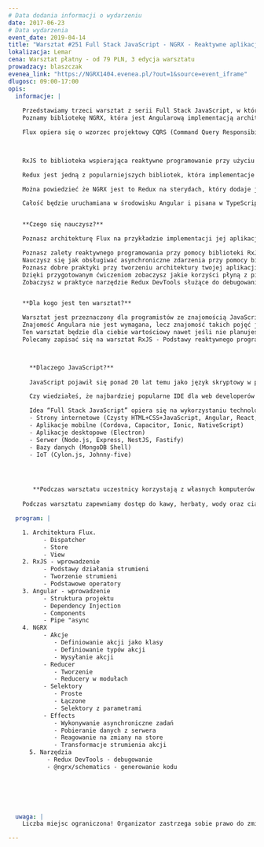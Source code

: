 ```yaml
---
# Data dodania informacji o wydarzeniu
date: 2017-06-23
# Data wydarzenia
event_date: 2019-04-14
title: "Warsztat #251 Full Stack JavaScript - NGRX - Reaktywne aplikacje webowe"
lokalizacja: Lemar
cena: Warsztat płatny - od 79 PLN, 3 edycja warsztatu
prowadzacy: blaszczak
evenea_link: "https://NGRX1404.evenea.pl/?out=1&source=event_iframe"
dlugosc: 09:00-17:00
opis:
  informacje: |
    
    Przedstawiamy trzeci warsztat z serii Full Stack JavaScript, w którym nauczymy się reaktywnie zarządzać stanem aplikacji webowej.
    Poznamy bibliotekę NGRX, która jest Angularową implementacją architektury Flux.

    Flux opiera się o wzorzec projektowy CQRS (Command Query Responsibility Segregation), czyli w wolnym tłumaczeniu, rozdzielenie zapytań od rozkazów. Rozdziela on od siebie fragmenty kodu odpowiedzialne za pobieranie informacji od tych odpowiedzialnych za ich modyfikację.
    


    RxJS to biblioteka wspierająca reaktywne programowanie przy użyciu Observables, pozwala na łatwiejsze programowanie operacji asynchronicznych. Rozwiązuje problemy, które mamy w Promisach czy funkcjach zwrotnych (callbacks). Jest to odpowiednik Lodash, lecz przeznaczony do obsługi strumieni zdarzeń (event streams).

    Redux jest jedną z popularniejszych bibliotek, która implementacje architekturę Flux, dodaje ona nieco programowania funkcyjnego i korzysta ze wzorca Event Sourcing.

    Można powiedzieć że NGRX jest to Redux na sterydach, który dodaje jeszcze reaktywne programowanie w RxJS, daje nam to reaktywny Store dla naszej aplikacji.

    Całość będzie uruchamiana w środowisku Angular i pisana w TypeScript, dzięki czemu wykorzystamy możliwości współczesnej technologi webowej w stu procentach.


    **Czego się nauczysz?**

    Poznasz architekturę Flux na przykładzie implementacji jej aplikacji Angularowej przy użyciu biblioteki @ngrx/store.

    Poznasz zalety reaktywnego programowania przy pomocy biblioteki RxJS.
    Nauczysz się jak obsługiwać asynchroniczne zdarzenia przy pomocy biblioteki @ngrx/effects.
    Poznasz dobre praktyki przy tworzeniu architektury twojej aplikacji opartej o NGRX.
    Dzięki przygotowanym ćwiczeniom zobaczysz jakie korzyści płyną z pisania kodu reaktywnego opartego Store.
    Zobaczysz w praktyce narzędzie Redux DevTools służące do debugowania aplikacji oparty o NGRX.


    **Dla kogo jest ten warsztat?**

    Warsztat jest przeznaczony dla programistów ze znajomością JavaScript (ES2015) i TypeScript w zakresie podstawowym.
    Znajomość Angulara nie jest wymagana, lecz znajomość takich pojęć jak Web Components czy Dependency Injection zdecydowanie pomoże.
    Ten warsztat będzie dla ciebie wartościowy nawet jeśli nie planujesz używać Angulara na co dzień. Poznasz Reduxową implementację architektury Flux, dzięki czemu bardzo łatwo będziesz mógł wdrożyć ją w innych frameworkach takich jak React + React Redux czy Vue.js + Vuex
    Polecamy zapisać się na warsztat RxJS - Podstawy reaktywnego programowania na Stacji IT gdzie podstawy zdobyte na temat RxJs bardzo ułatwią przyswojenie wiedzy z warsztatu.



      **Dlaczego JavaScript?**
      
      JavaScript pojawił się ponad 20 lat temu jako język skryptowy w przeglądarkach internetowych, czyli po stronie klienta. Później zawitał też po stronie serwera jako Node.js, a dalszy jego rozwój pozwala nam dziś budować aplikacje mobilne, desktopowe, programować bazy danych, a nawet roboty.

      Czy wiedziałeś, że najbardziej popularne IDE dla web developerów Visual Studio Code jest napisane w TypeScript HTML i CSS ?

      Idea “Full Stack JavaScript” opiera się na wykorzystaniu technologii webowych, HTML, CSS i JavaScript we wszystkich etapach budowy aplikacji:
      - Strony internetowe (Czysty HTML+CSS+JavaScript, Angular, React, Vue)
      - Aplikacje mobilne (Cordova, Capacitor, Ionic, NativeScript)
      - Aplikacje desktopowe (Electron)
      - Serwer (Node.js, Express, NestJS, Fastify)
      - Bazy danych (MongoDB Shell)
      - IoT (Cylon.js, Johnny-five)




       **Podczas warsztatu uczestnicy korzystają z własnych komputerów.**
    
    Podczas warsztatu zapewniamy dostęp do kawy, herbaty, wody oraz ciastek. W porze obiadowej zapewniamy pizzę w wersji mięsnej lub wegatariańskiej.

  program: |

    1. Architektura Flux.
          - Dispatcher
          - Store
          - View
    2. RxJS - wprowadzenie
          - Podstawy działania strumieni
          - Tworzenie strumieni
          - Podstawowe operatory
    3. Angular - wprowadzenie
          - Struktura projektu
          - Dependency Injection
          - Components
          - Pipe "async
    4. NGRX
          - Akcje
             - Definiowanie akcji jako klasy
             - Definiowanie typów akcji 
             - Wysyłanie akcji
          - Reducer
             - Tworzenie
             - Reducery w modułach
          - Selektory
             - Proste
             - Łączone
             - Selektory z parametrami
          - Effects 
             - Wykonywanie asynchroniczne zadań
             - Pobieranie danych z serwera
             - Reagowanie na zmiany na store
             - Transformacje strumienia akcji
      5. Narzędzia
           - Redux DevTools - debugowanie
           - @ngrx/schematics - generowanie kodu
    



    

  uwaga: |
    Liczba miejsc ograniczona! Organizator zastrzega sobie prawo do zmiany lokalizacji wydarzenia oraz jego odwołania w przypadku niezgłoszenia się minimalnej liczby uczestników.

---
```

